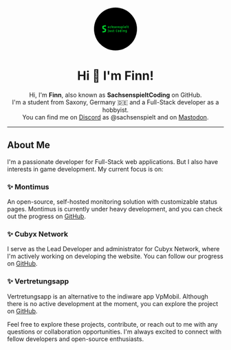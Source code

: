 <p align="center">
  <img src="final.jpg" alt="Profile Picture" width="100" style="border-radius: 50%;">
</p>

<div align="center">
  <h1>Hi 👋 I'm Finn!</h1>
</div>

<p align="center">Hi, I'm <b>Finn</b>, also known as <b>SachsenspieltCoding</b> on GitHub. <br /> I'm a student from Saxony, Germany 🇩🇪 and a Full-Stack developer as a hobbyist. <br /> You can find me on <a href="https://discord.com/">Discord</a> as @sachsenspielt and on <a href="https://dresden.network/@sachsenspielt">Mastodon</a>.</p>

---

## About Me

I'm a passionate developer for Full-Stack web applications. But I also have interests in game development. My current focus is on:

### ✨ Montimus
An open-source, self-hosted monitoring solution with customizable status pages. Montimus is currently under heavy development, and you can check out the progress on [GitHub](https://github.com/SachsenspieltCoding/montimus/).

### ✨ Cubyx Network
I serve as the Lead Developer and administrator for Cubyx Network, where I'm actively working on developing the website. You can follow our progress on [GitHub](https://github.com/Cubyx-Network/website).

### ✨ Vertretungsapp
Vertretungsapp is an alternative to the indiware app VpMobil. Although there is no active development at the moment, you can explore the project on [GitHub](https://github.com/Vertretungsapp/).

Feel free to explore these projects, contribute, or reach out to me with any questions or collaboration opportunities. I'm always excited to connect with fellow developers and open-source enthusiasts.
